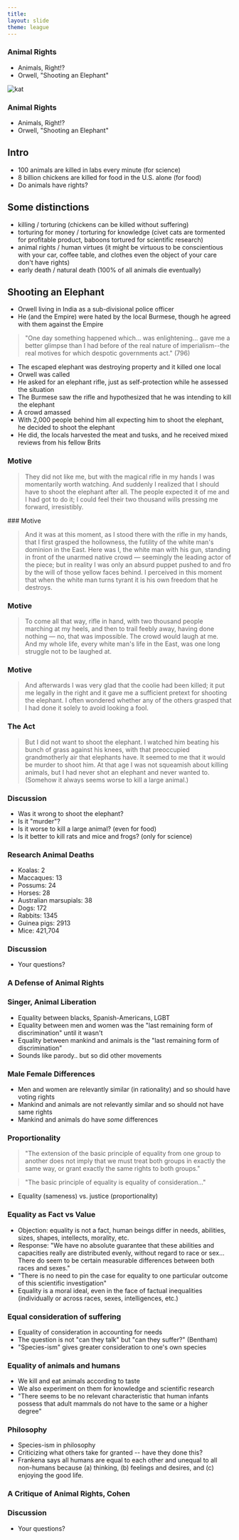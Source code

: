 ```yaml
---
title: 
layout: slide
theme: league
---
```


<section data-background="http://www.keithbuhler.com/images/background-morality.svg">
<section data-background="https://i.imgflip.com/19oo1z.jpg"  data-markdown><!--Intro slide begin-->

# Animal Rights

- Animals, Right!?
- Orwell, "Shooting an Elephant"

</section><section data-markdown>

![kat](https://i.imgflip.com/19oo1z.jpg)

</section> <!--Intro slide end-->
<section data-markdown>  <!--Slide Beginning-->

# Animal Rights

- Animals, Right!?
- Orwell, "Shooting an Elephant"


</section><section data-markdown>

## Intro

- 100 animals are killed in labs every minute (for science)
- 8 billion chickens are killed for food in the U.S. alone (for food)
- Do animals have rights? 


</section><section data-markdown>

## Some distinctions

- killing / torturing (chickens can be killed without suffering)
- torturing for money / torturing for knowledge (civet cats are tormented for profitable product, baboons tortured for scientific research)
- animal rights / human virtues (it might be virtuous to be conscientious with your car, coffee table, and clothes even the object of your care don't have rights)
- early death / natural death (100% of all animals die eventually)

</section><section data-markdown>

## Shooting an Elephant

- Orwell living in India as a sub-divisional police officer
- He (and the Empire) were hated by the local Burmese, though he agreed with them against the Empire

>"One day something happened which... was enlightening... gave me a better glimpse than I had before of the real nature of imperialism--the real motives for which despotic governments act." (796)



</section><section data-markdown>

- The escaped elephant was destroying property and it killed one local
- Orwell was called
- He asked for an elephant rifle, just as self-protection while he assessed the situation
- The Burmese saw the rifle and hypothesized that he was intending to kill the elephant
- A crowd amassed
- With 2,000 people behind him all expecting him to shoot the elephant, he decided to shoot the elephant
- He did, the locals harvested the meat and tusks, and he received mixed reviews from his fellow Brits







</section><section data-markdown>

### Motive

>They did not like me, but with the magical rifle in my hands I was momentarily worth watching. And suddenly I realized that I should have to shoot the elephant after all. The people expected it of me and I had got to do it; I could feel their two thousand wills pressing me forward, irresistibly. 





</section><section data-markdown>
### Motive

>And it was at this moment, as I stood there with the rifle in my hands, that I first grasped the hollowness, the futility of the white man's dominion in the East. Here was I, the white man with his gun, standing in front of the unarmed native crowd — seemingly the leading actor of the piece; but in reality I was only an absurd puppet pushed to and fro by the will of those yellow faces behind. I perceived in this moment that when the white man turns tyrant it is his own freedom that he destroys.


</section><section data-markdown>

### Motive

>To come all that way, rifle in hand, with two thousand people marching at my heels, and then to trail feebly away, having done nothing — no, that was impossible. The crowd would laugh at me. And my whole life, every white man's life in the East, was one long struggle not to be laughed at.


</section><section data-markdown>

### Motive

>And afterwards I was very glad that the coolie had been killed; it put me legally in the right and it gave me a sufficient pretext for shooting the elephant. I often wondered whether any of the others grasped that I had done it solely to avoid looking a fool.


</section><section data-markdown>

### The Act

>But I did not want to shoot the elephant. I watched him beating his bunch of grass against his knees, with that preoccupied grandmotherly air that elephants have. It seemed to me that it would be murder to shoot him. At that age I was not squeamish about killing animals, but I had never shot an elephant and never wanted to. (Somehow it always seems worse to kill a large animal.)



</section><section data-markdown>

### Discussion

* Was it wrong to shoot the elephant?
* Is it "murder"?
* Is it worse to kill a large animal? (even for food)
* Is it better to kill rats and mice and frogs? (only for science)


</section><section data-markdown>

### Research Animal Deaths

- Koalas: 2
- Maccaques: 13
- Possums: 24
- Horses: 28
- Australian marsupials: 38
- Dogs: 172
- Rabbits: 1345
- Guinea pigs: 2913
- Mice: 421,704


</section><section data-markdown>

### Discussion

* Your questions?



</section>
</section><!--Slide end-->



<section data-background="http://www.keithbuhler.com/images/background-morality.svg">
<section data-background="https://i.imgflip.com/19oo1z.jpg"  data-markdown><!--Intro slide begin-->

# A Defense of Animal Rights

</section><section data-markdown>


### Singer, Animal Liberation

- Equality between blacks, Spanish-Americans, LGBT
- Equality between men and women was the "last remaining form of discrimination" until it wasn't
- Equality between mankind and animals is the "last remaining form of discrimination"
- Sounds like parody.. but so did other movements

</section><section data-markdown>

### Male Female Differences

- Men and women are relevantly similar (in rationality) and so should have voting rights
- Mankind and animals are not relevantly similar and so should not have same rights
- Mankind and animals do have _some_ differences

</section><section data-markdown>

### Proportionality

> "The extension of the basic principle of equality from one group to another does not imply that we must treat both groups in exactly the same way, or grant exactly the same rights to both groups."

> "The basic principle of equality is equality of consideration..."

- Equality (sameness) vs. justice (proportionality)


</section><section data-markdown>


### Equality as Fact vs Value

- Objection: equality is not a fact, human beings differ in needs, abilities, sizes, shapes, intellects, morality, etc. 
- Response: "We have no absolute guarantee that these abilities and capacities really are distributed evenly, without regard to race or sex... There do seem to be certain measurable differences between both races and sexes."
- "There is no need to pin the case for equality to one particular outcome of this scientific investigation"
- Equality is a moral ideal, even in the face of factual inequalities (individually or across races, sexes, intelligences, etc.)


</section><section data-markdown>

### Equal consideration of suffering

- Equality of consideration in accounting for needs
- The question is not "can they talk" but "can they suffer?" (Bentham)
- "Species-ism" gives greater consideration to one's own species


</section><section data-markdown>

### Equality of animals and humans

- We kill and eat animals according to taste
- We also experiment on them for knowledge and scientific research
- "There seems to be no relevant characteristic that human infants possess that adult mammals do not have to the same or a higher degree"

</section><section data-markdown>

### Philosophy

- Species-ism in philosophy
- Criticizing what others take for granted -- have they done this?
- Frankena says all humans are equal to each other and unequal to all non-humans because (a) thinking, (b) feelings and desires, and (c) enjoying the good life.

</section><section data-markdown>


</section>
</section>

<section> 
<section data-markdown>


# A Critique of Animal Rights, Cohen


</section><section data-markdown>

### Discussion

* Your questions?


</section>
</section><!--Slide end-->

